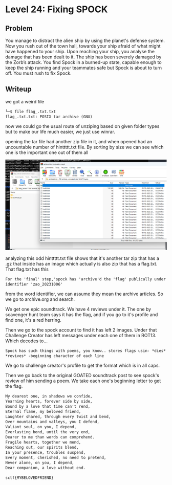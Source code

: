 # Level 24: Fixing SPOCK

## Problem

You manage to distract the alien ship by using the planet's defense system. Now you rush out of the town hall, towards your ship afraid of what might have happened to your ship. Upon reaching your ship, you analyse the damage that has been dealt to it. The ship has been severely damaged by the Zorb’s attack. You find Spock in a burned-up state, capable enough to keep the ship running and your teammates safe but Spock is about to turn off. You must rush to fix Spock.

## Writeup

we got a weird file

```
└─$ file flag_.txt.txt
flag_.txt.txt: POSIX tar archive (GNU)
```
now we could go the usual route of unziping based on given folder types but to make our life much easier, we just use winrar.

opening the tar file had another zip file in it, and when opened had an uncountable number of hinttttt.txt file. By sorting by size we can see which one is the important one out of them all

![Alt text](image.png)

analyzing this odd hinttttt.txt file shows that it's another tar zip that has a .gz that inside has an image which actually is also zip that has a flag.txt. That flag.txt has this
```
For the 'final' step,'spock has 'archive'd the 'flag' publically under identifier 'zao_20231006'
```
from the word identifier, we can assume they mean the archive articles. So we go to archive.org and search.

We get one epic soundtrack. We have 4 reviews under it. The one by scavenger hunt team says it has the flag, and if you go to it's profile and find one, it's a red herring. 

Then we go to the spock account to find it has left 2 images. Under that Challenge Creator has left messages under each one of them in ROT13. Which decodes to...
```
Spock has such things with poems, you know.. stores flags usin- *dies* 
*revives* -beginning character of each line
```
We go to challenge creator's profile to get the format which is in all caps.

Then we go back to the original GOATED soundtrack post to see spock's review of him sending a poem. We take each one's beginning letter to get the flag.

```
My dearest one, in shadows we confide,
Yearning hearts, forever side by side,
Bound by a love that time can't rend,
Eternal flame, my beloved friend,
Laughter shared, through every twist and bend,
Over mountains and valleys, you I defend,
Valiant soul, on you, I depend,
Everlasting bond, until the very end,
Dearer to me than words can comprehend.
Fragile hearts, together we mend,
Reaching out, our spirits blend,
In your presence, troubles suspend,
Every moment, cherished, no need to pretend,
Never alone, on you, I depend,
Dear companion, a love without end. 
```
`sctf{MYBELOVEDFRIEND}`